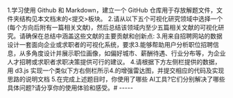 1.学习使用 Github 和 Markdown，建立一个 GitHub 仓库用于存放解题文件，文件夹结构见本文档末的<提交>板块。 2.请从以下五个可视化研究领域中选择一个(每个方向后附有一篇相关文献)，然后总结该领域内至少五篇相关文献的可视化研究。请确保在总结中涵盖这些文献的主要贡献和创新点: 3.用来自招聘网站的数据设计一套面向企业或求职者的可视化系统，要求3.能够帮助用户分析职位招聘信息，从多角度设计并展示职位画像，如偏好城市、薪酬待遇、行业分布等，为企业人才招聘或求职者求职决策提供可行的建议。 4.请根据下方左侧栏提供的数据，用 d3.js 实现一个类似下方右侧栏所示4.的增强雷达图，并提交相应的代码及实现思路的说明文档 5.在完成上述题目时，你使用了哪些 AI工具?它们分别解决了哪些具体问题?请分享你的使用体验和感受。# -----
